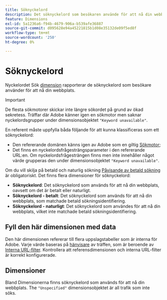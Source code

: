 ```yaml
---
title: Söknyckelord
description: Det söknyckelord som besökaren använde för att nå din webbplats.
feature: Dimensions
exl-id: 5a1236a6-f94b-4679-906a-b539afe36887
source-git-commit: d095628e94a45221815b1d08e35132de09f5ed8f
workflow-type: tm+mt
source-wordcount: '250'
ht-degree: 0%

---
```


# Söknyckelord

Nyckelordet Sök [dimension](overview.md) rapporterar de söknyckelord som besökare använder för att nå din webbplats.

>[!IMPORTANT]
>
>De flesta sökmotorer skickar inte längre sökordet på grund av ökad sekretess. Träffar där Adobe känner igen en sökmotor men saknar nyckelordsgrupper under dimensionsobjektet `"Keyword unavailable"`.

En referent måste uppfylla båda följande för att kunna klassificeras som ett söknyckelord:

* Den refererande domänen känns igen av Adobe som en giltig [Sökmotor](search-engine.md);
* Det finns en nyckelordsfrågesträngsparameter i den refererande URL:en. Om nyckelordsfrågesträngen finns men inte innehåller något värde grupperas den under dimensionsobjektet `"Keyword unavailable"`.

Om du vill skilja på betald och naturlig sökning [Påvisande av betald sökning](/help/admin/admin/c-manage-report-suites/c-edit-report-suites/general/paid-search-detection/paid-search-detection.md) är obligatoriskt. Det finns flera dimensioner för söknyckelord:

* **Söknyckelord**: Det söknyckelord som används för att nå din webbplats, oavsett om det är betalt eller naturligt.
* **Söknyckelord - betalt**: Det söknyckelord som används för att nå din webbplats, som matchade betald sökningsidentifiering.
* **Söknyckelord - naturligt**: Det söknyckelord som användes för att nå din webbplats, vilket inte matchade betald sökningsidentifiering.

## Fyll den här dimensionen med data

Den här dimensionen refererar till flera uppslagstabeller som är interna för Adobe. Varje värde baseras på [hänvisare](referrer.md) av träffen, som är beroende av [Interna URL-filter](/help/admin/admin/c-manage-report-suites/c-edit-report-suites/general/internal-url-filter-admin.md). Kontrollera att referensdimensionen och interna URL-filter är korrekt konfigurerade.

## Dimensioner

Bland Dimensionerna finns söknyckelord som används för att nå din webbplats. The `"Unspecified"` dimensionsobjektet är all trafik som inte söks.
